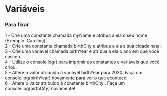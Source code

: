 <h1>Variáveis</h1>
<h3> Para fixar</h3>
<p>
1 - Crie uma constante chamada myName e atribua a ela o seu nome (Exemplo: Carolina). <br>
2 - Crie uma constante chamada birthCity e atribua a ela a sua cidade natal.<br>
3 - Crie uma variável chamada birthYear e atribua a ela o ano em que você nasceu.<br>
4 - Utilize o console.log() para imprimir as constantes e variáveis que você criou.<br>
5 - Altere o valor atribuído à variável birthYear para 2030. Faça um console.log(birthYear) novamente para ver o que acontece!<br>
6 - Altere o valor atribuído à constante birthCity . Faça um console.log(birthCity) novamente! <br>
</p>
